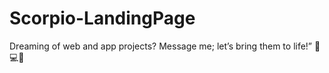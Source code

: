 # Scorpio-LandingPage

Dreaming of web and app projects? Message me; let’s bring them to life!” 🌟💻📱

